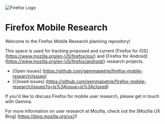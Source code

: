 ![Firefox Logo](https://mozorg.cdn.mozilla.net/media/img/styleguide/identity/firefox/usage-standard.dd994d6216e9.png "Firefox Logo")

# Firefox Mobile Research

Welcome to the Firefox Mobile Research planning repository!

This space is used for tracking proposed and current [Firefox for iOS] (https://www.mozilla.org/en-US/firefox/ios/) and [Firefox for Android] (https://www.mozilla.org/en-US/firefox/android/) research projects. 
* [Open issues] (https://github.com/gemmapetrie/firefox-mobile-research/issues)
* [Closed issues] (https://github.com/gemmapetrie/firefox-mobile-research/issues?q=is%3Aissue+is%3Aclosed)

If you'd like to discuss Firefox for mobile user research, please get in touch with Gemma. 

For more information on user research at Mozilla, check out the [Mozilla UX Blog] (https://blog.mozilla.org/ux/)!
